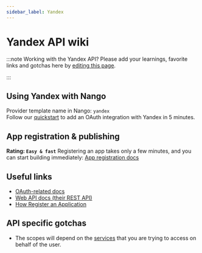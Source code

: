 ```yaml
---
sidebar_label: Yandex
---
```


# Yandex API wiki

:::note Working with the Yandex API?
Please add your learnings, favorite links and gotchas here by [editing this page](https://github.com/nangohq/nango/tree/master/docs/docs/providers/yandex.md).

:::

## Using Yandex with Nango

Provider template name in Nango: `yandex`  
Follow our [quickstart](../quickstart.md) to add an OAuth integration with Yandex in 5 minutes.

## App registration & publishing

**Rating: `Easy & fast`**
Registering an app takes only a few minutes, and you can start building immediately: [App registration docs](https://yandex.com/dev/id/doc/en/register-client)


## Useful links

- [OAuth-related docs](https://yandex.com/dev/id/doc/en/codes/code-url)
- [Web API docs (their REST API)](https://cloud.yandex.com/en/docs/overview/api)
- [How Register an Application](https://yandex.com/dev/id/doc/en/register-client)

## API specific gotchas

- The scopes will depend on the [services](https://cloud.yandex.com/en/services) that you are trying to access on behalf of the user.
